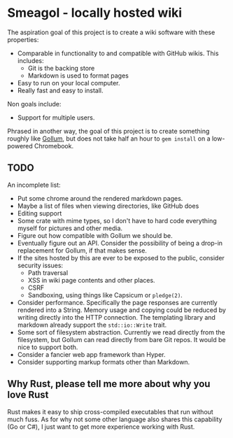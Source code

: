 
# Smeagol - locally hosted wiki

The aspiration goal of this project is to create a wiki software with these
properties:

* Comparable in functionality to and compatible with GitHub wikis. This includes:
  * Git is the backing store
  * Markdown is used to format pages
* Easy to run on your local computer.
* Really fast and easy to install.

Non goals include:

* Support for multiple users.

Phrased in another way, the goal of this project is to create something roughly
like [Gollum](https://github.com/gollum/gollum), but does not take half an hour
to `gem install` on a low-powered Chromebook.

## TODO

An incomplete list:

* Put some chrome around the rendered markdown pages.
* Maybe a list of files when viewing directories, like GitHub does
* Editing support
* Some crate with mime types, so I don't have to hard code everything myself
  for pictures and other media.
* Figure out how compatible with Gollum we should be.
* Eventually figure out an API. Consider the possibility of being a drop-in
  replacement for Gollum, if that makes sense.
* If the sites hosted by this are ever to be exposed to the public, consider
  security issues:
  * Path traversal
  * XSS in wiki page contents and other places.
  * CSRF
  * Sandboxing, using things like Capsicum or `pledge(2)`.
* Consider performance. Specifically the page responses are currently rendered
  into a String. Memory usage and copying could be reduced by writing directly
  into the HTTP connection. The templating library and markdown already support
  the `std::io::Write` trait.
* Some sort of filesystem abstraction. Currently we read directly from the
  filesystem, but Gollum can read directly from bare Git repos. It would be nice
  to support both.
* Consider a fancier web app framework than Hyper.
* Consider supporting markup formats other than Markdown.

## Why Rust, please tell me more about why you love Rust

Rust makes it easy to ship cross-compiled executables that run without much fuss.
As for why not some other language also shares this capability (Go or C#),
I just want to get more experience working with Rust.
